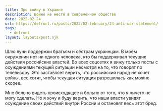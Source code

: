 ```yaml
---
title: Про войну в Украине
description: Войне не месте в современном обществе
date: 2022-02-24
url: https://defront.ru/posts/2022/02-february/24-anti-war-statement/
tags:
  - defront 
layout: layouts/post.njk
---
```

Шлю лучи поддержки братьям и сёстрам украинцам. В моём окружении нет ни одного человека, кто бы поддерживал текущие действия российских властей. Во всех соцсетях я вижу только посты с осуждениями текущей ситуации несмотря на то, что говорят по телевизору. Это заставляет верить, что российский народ не хочет войны, все хотят, чтобы текущая ситуация разрешилась как можно скорее. 

Мне больно видеть происходящее и больно от того, что я ничего не могу сделать. Но я хочу и буду верить, что наши власти увидят осуждение своих действий внутри России и остановят весь этот бред.
